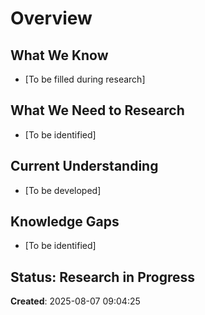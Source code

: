 # Overview

## What We Know
- [To be filled during research]

## What We Need to Research
- [To be identified]

## Current Understanding
- [To be developed]

## Knowledge Gaps
- [To be identified]

## Status: Research in Progress

**Created**: 2025-08-07 09:04:25
